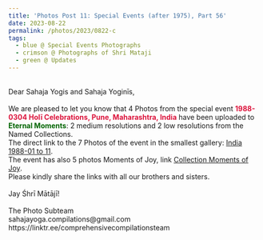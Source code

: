 ```yaml
---
title: 'Photos Post 11: Special Events (after 1975), Part 56'
date: 2023-08-22
permalink: /photos/2023/0822-c
tags:
  - blue @ Special Events Photographs
  - crimson @ Photographs of Shri Mataji
  - green @ Updates
---
```


<p>
<br>
Dear Sahaja Yogis and Sahaja Yoginīs,<br>
<br>
We are pleased to let you know that 4 Photos from the special event <font color="Crimson"><b>1988-0304 Holī Celebrations, Pune, Maharashtra, India</b></font> have been uploaded to <font color="DarkGreen"><b>Eternal Moments</b></font>: 2 medium resolutions and 2 low resolutions from the Named Collections.<br>
The direct link to the 7 Photos of the event in the smallest gallery: <a href="https://eternalmoments.smugmug.com/Countries/India/1988-01-to-11"> India 1988-01 to 11</a>.<br>
The event has also 5 photos Moments of Joy, link <a href="https://eternalmoments.smugmug.com/Collections/John-Watkinson-Collection/Moments-of-Joy/"> Collection Moments of Joy</a>.<br>
Please kindly share the links with all our brothers and sisters.<br>
<br>
Jay Śhrī Mātājī!<br>
<br>
The Photo Subteam<br>
sahajayoga.compilations@gmail.com<br>
https://linktr.ee/comprehensivecompilationsteam<br>
</p>